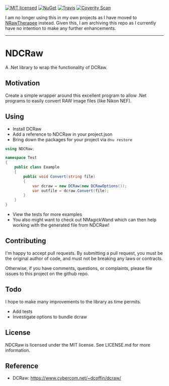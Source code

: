 [![MIT licensed](https://img.shields.io/badge/license-MIT-blue.svg)](https://github.com/AerisG222/NDCRaw/blob/master/LICENSE.md)
[![NuGet](https://buildstats.info/nuget/NDCRaw)](https://www.nuget.org/packages/NDCRaw/)
[![Travis](https://img.shields.io/travis/AerisG222/NDCRaw.svg)](https://travis-ci.org/AerisG222/NDCRaw)
[![Coverity Scan](https://img.shields.io/coverity/scan/7993.svg)](https://scan.coverity.com/projects/aerisg222-ndcraw)

I am no longer using this in my own projects as I have moved to [NRawTherapee](https://github.com/AerisG222/NRawTherapee) instead.  Given this,
I am archiving this repo as I currently have no intention to make any further enhancements.


---


# NDCRaw

A .Net library to wrap the functionality of DCRaw.

## Motivation
Create a simple wrapper around this excellent program to allow
.Net programs to easily convert RAW image files (like Nikon NEF).

## Using
- Install DCRaw
- Add a reference to NDCRaw in your project.json
- Bring down the packages for your project via `dnu restore`

```csharp
using NDCRaw;

namespace Test
{
    public class Example
    {
        public void Convert(string file)
        {
            var dcraw = new DCRaw(new DCRawOptions());
            var outfile = dcraw.Convert(file);
        }
    }
}
```

- View the tests for more examples
- You also might want to check out NMagickWand which can then help
  working with the generated file from NDCRaw!

## Contributing
I'm happy to accept pull requests.  By submitting a pull request, you
must be the original author of code, and must not be breaking
any laws or contracts.

Otherwise, if you have comments, questions, or complaints, please file
issues to this project on the github repo.

## Todo
I hope to make many improvements to the library as time permits.
- Add tests
- Investigate options to bundle dcraw
  
## License
NDCRaw is licensed under the MIT license.  See LICENSE.md for more
information.

## Reference
- DCRaw: https://www.cybercom.net/~dcoffin/dcraw/
